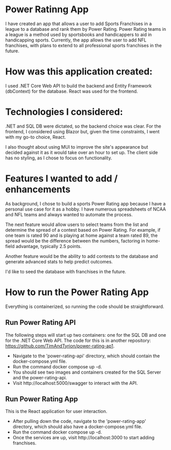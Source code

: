 # Power Ratinng App
I have created an app that allows a user to add Sports Franchises in a league to a database and rank them by Power Rating. Power Rating teams in a league is a method used by sportsbooks and handicappers to aid in handicapping sports.
Currently, the app allows the user to add NFL franchises, with plans to extend to all professional sports franchises in the future. 

# How was this application created:
I used .NET Core Web API to build the backend and Entity Framework (dbContext) for the database. React was used for the frontend. 

# Technologies I considered:
.NET and SQL DB were dictated, so the backend choice was clear. For the frontend, I considered using Blazor but, given the time constraints, I went with my go-to choice, React.

I also thought about using MUI to improve the site's appearance but decided against it as it would take over an hour to set up. The client side has no styling, as I chose to focus on functionality.

# Features I wanted to add / enhancements
As background, I chose to build a sports Power Rating app because I have a personal use case for it as a hobby. I have numerous spreadsheets of NCAA and NFL teams and always wanted to automate the process.

The next feature would allow users to select teams from the list and determine the spread of a contest based on Power Rating. For example, if one team is rated 90 and is playing at home against a team rated 89, the spread would be the difference between the numbers, factoring in home-field advantage, typically 2.5 points.

Another feature would be the ability to add contests to the database and generate advanced stats to help predict outcomes.

I'd like to seed the database with franchises in the future.  

# How to run the Power Rating App
Everything is containerized, so running the code should be straightforward. 

## Run Power Rating API
The following steps will start up two containers: one for the SQL DB and one for the .NET Core Web API. The code for this is in another repository: https://github.com/TimAndTyrion/power-rating-ap1.
- Navigate to the 'power-rating-api' directory, which should contain the docker-compose.yml file.
- Run the command docker compose up -d.
- You should see two images and containers created for the SQL Server and the power-rating-api.
- Visit http://localhost:5000/swagger to interact with the API.

## Run Power Rating App
This is the React application for user interaction. 
- After pulling down the code, navigate to the 'power-rating-app' directory, which should also have a docker-compose.yml file.
- Run the command docker compose up -d.
- Once the services are up, visit http://localhost:3000 to start adding franchises. 
